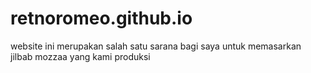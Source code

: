 # retnoromeo.github.io
website  ini merupakan salah satu sarana bagi saya untuk memasarkan jilbab mozzaa yang kami produksi
